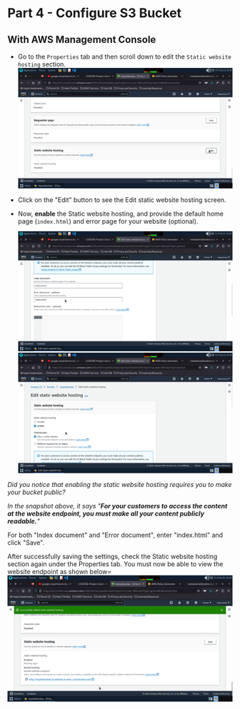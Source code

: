 # Part 4 - Configure S3 Bucket

## With AWS Management Console

- Go to the `Properties` tab and then scroll down to edit the `Static website hosting` section.
![S3 Static Site - Step 1](Step4-Config%20Bucket%20Permission/propstatic.png)

- Click on the "Edit" button to see the Edit static website hosting screen.

- Now, **enable** the Static website hosting, and provide the default home page (`index.html`) and error page for your website (optional).

    ![S3 Static Site - Step 1](Step4-Config%20Bucket%20Permission/static2.png)
   ![S3 Static Site - Step 1](Step4-Config%20Bucket%20Permission/propen.png)

_Did you notice that enabling the static website hosting requires you to make your bucket public?_

_In the snapshot above, it says "**For your customers to access the content at the website endpoint, you must make all your content publicly readable.**"_

For both "Index document" and "Error document", enter "index.html" and click "Save".

After successfully saving the settings, check the Static website hosting section again under the Properties tab. You must now be able to view the website endpoint as shown below=
![S3 Static Site - Step 1](Step4-Config%20Bucket%20Permission/statcompleted.png)

